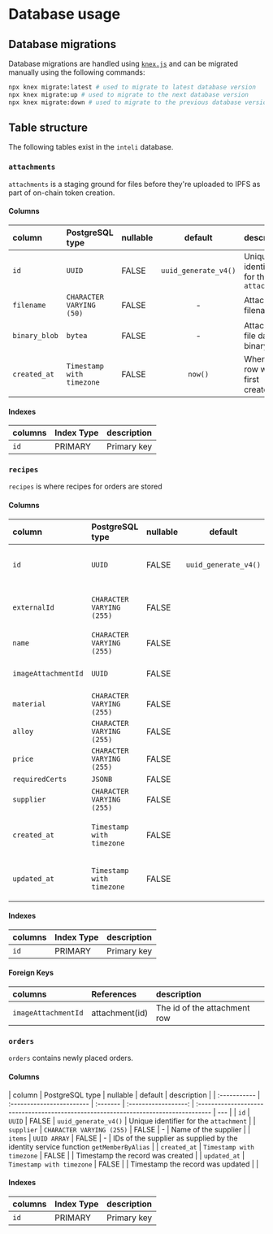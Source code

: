 # Database usage

## Database migrations

Database migrations are handled using [`knex.js`](https://knexjs.org/) and can be migrated manually using the following commands:

```sh
npx knex migrate:latest # used to migrate to latest database version
npx knex migrate:up # used to migrate to the next database version
npx knex migrate:down # used to migrate to the previous database version
```

## Table structure

The following tables exist in the `inteli` database.

### `attachments`

`attachments` is a staging ground for files before they're uploaded to IPFS as part of on-chain token creation.

#### Columns

| column        | PostgreSQL type           | nullable |       default        | description                            |
| :------------ | :------------------------ | :------- | :------------------: | :------------------------------------- |
| `id`          | `UUID`                    | FALSE    | `uuid_generate_v4()` | Unique identifier for the `attachment` |
| `filename`    | `CHARACTER VARYING (50)`  | FALSE    |          -           | Attachment filename                    |
| `binary_blob` | `bytea`                   | FALSE    |          -           | Attachment file data as binary         |
| `created_at`  | `Timestamp with timezone` | FALSE    |       `now()`        | When the row was first created         |

#### Indexes

| columns | Index Type | description |
| :------ | :--------- | :---------- |
| `id`    | PRIMARY    | Primary key |

### `recipes`

`recipes` is where recipes for orders are stored

#### Columns

| column              | PostgreSQL type           | nullable |       default        | description                            |
| :------------------ | :------------------------ | :------- | :------------------: | :------------------------------------- |
| `id`                | `UUID`                    | FALSE    | `uuid_generate_v4()` | Unique identifier for the `attachment` |
| `externalId`        | `CHARACTER VARYING (255)` | FALSE    |                      | The external id of the recipe          |
| `name`              | `CHARACTER VARYING (255)` | FALSE    |                      | The name of recipe                     |
| `imageAttachmentId` | `UUID`                    | FALSE    |                      | Id of attachment (FK)                  |
| `material`          | `CHARACTER VARYING (255)` | FALSE    |                      |                                        |
| `alloy`             | `CHARACTER VARYING (255)` | FALSE    |                      |                                        |
| `price`             | `CHARACTER VARYING (255)` | FALSE    |                      |                                        |
| `requiredCerts`     | `JSONB`                   | FALSE    |                      |                                        |
| `supplier`          | `CHARACTER VARYING (255)` | FALSE    |                      |                                        |
| `created_at`        | `Timestamp with timezone` | FALSE    |                      | Timestamp the record was created       |
| `updated_at`        | `Timestamp with timezone` | FALSE    |                      | Timestamp the record was updated       |

#### Indexes

| columns | Index Type | description |
| :------ | :--------- | :---------- |
| `id`    | PRIMARY    | Primary key |

#### Foreign Keys

| columns             | References     | description                  |
| :------------------ | :------------- | :--------------------------- |
| `imageAttachmentId` | attachment(id) | The id of the attachment row |

### `orders`

`orders` contains newly placed orders.

#### Columns

| column       | PostgreSQL type           | nullable |       default        | description                                                                         |
| :----------- | :------------------------ | :------- | :------------------: | :---------------------------------------------------------------------------------- | --- |
| `id`         | `UUID`                    | FALSE    | `uuid_generate_v4()` | Unique identifier for the `attachment`                                              |
| `supplier`   | `CHARACTER VARYING (255)` | FALSE    |          -           | Name of the supplier                                                                |
| `items`      | `UUID ARRAY`              | FALSE    |          -           | IDs of the supplier as supplied by the identity service function `getMemberByAlias` |
| `created_at` | `Timestamp with timezone` | FALSE    |                      | Timestamp the record was created                                                    |
| `updated_at` | `Timestamp with timezone` | FALSE    |                      | Timestamp the record was updated                                                    |     |

#### Indexes

| columns | Index Type | description |
| :------ | :--------- | :---------- |
| `id`    | PRIMARY    | Primary key |
